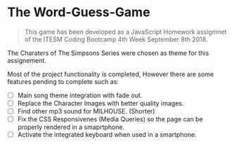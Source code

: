 # The Word-Guess-Game

>This game has been developed as a JavaScript Homework assigmnet of the ITESM Coding Bootcamp 4th Week September 8th 2018.

The Charaters of The Simpsons Series were chosen as theme for this assignement.

Most of the project functionality is completed, However there are some features pending to complete such as:

* [ ] Main song theme integration with fade out.
* [ ] Replace the Character Images with better quality images.
* [ ] Find other mp3 sound for MILHOUSE. (Shorter)
* [ ] Fix the CSS Responsivenes (Media Queries) so the page can be properly rendered in a smaprtphone.
* [ ] Activate the integrated keyboard when used in a smartphone.
